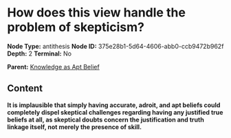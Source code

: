 # How does this view handle the problem of skepticism?

**Node Type:** antithesis
**Node ID:** 375e28b1-5d64-4606-abb0-ccb9472b962f
**Depth:** 2
**Terminal:** No

**Parent:** [Knowledge as Apt Belief](knowledge-as-apt-belief.md)

## Content

**It is implausible that simply having accurate, adroit, and apt beliefs could completely dispel skeptical challenges regarding having any justified true beliefs at all, as skeptical doubts concern the justification and truth linkage itself, not merely the presence of skill.**
